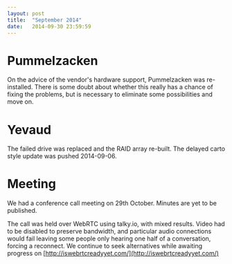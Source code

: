 ```yaml
---
layout: post
title:  "September 2014"
date:   2014-09-30 23:59:59
---
```


# Pummelzacken

On the advice of the vendor's hardware support, Pummelzacken was re-installed. There is some doubt about whether this really has a chance of fixing the problems, but is necessary to eliminate some possibilities and move on.

# Yevaud

The failed drive was replaced and the RAID array re-built. The delayed carto style update was pushed 2014-09-06.

# Meeting

We had a conference call meeting on 29th October. Minutes are yet to be published.

The call was held over WebRTC using talky.io, with mixed results. Video had to be disabled to preserve bandwidth, and particular audio connections would fail leaving some people only hearing one half of a conversation, forcing a reconnect. We continue to seek alternatives while awaiting progress on [http://iswebrtcreadyyet.com/](http://iswebrtcreadyyet.com/)
